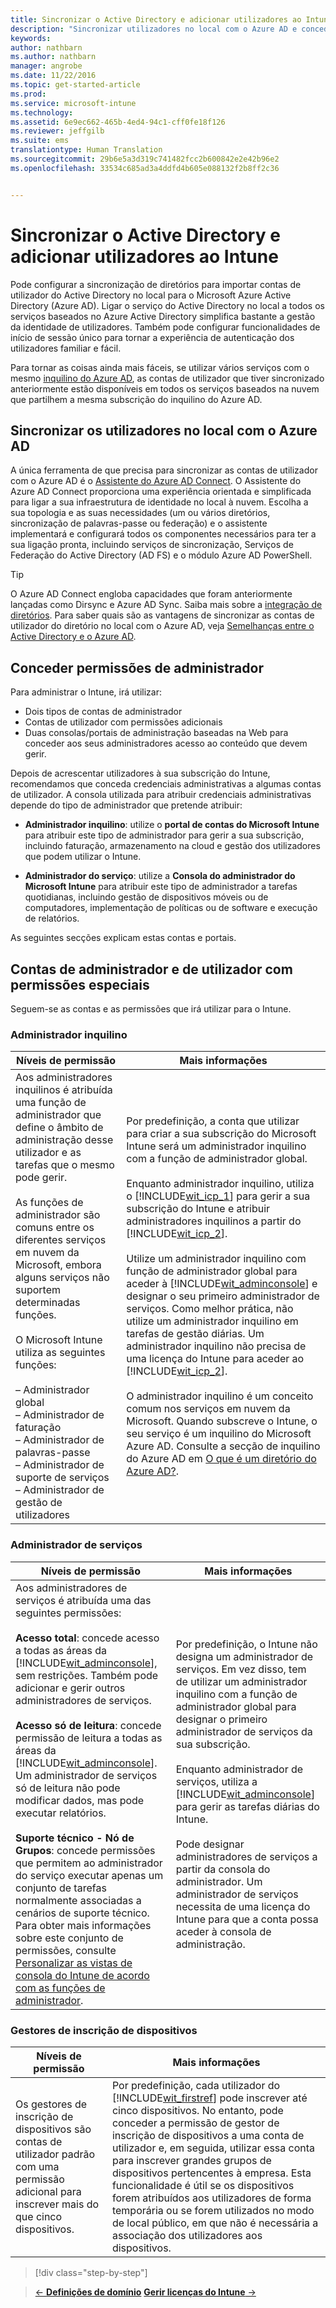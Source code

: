 ```yaml
---
title: Sincronizar o Active Directory e adicionar utilizadores ao Intune | Microsoft Intune
description: "Sincronizar utilizadores no local com o Azure AD e conceder permissões de administrador para a sua subscrição do Intune"
keywords: 
author: nathbarn
ms.author: nathbarn
manager: angrobe
ms.date: 11/22/2016
ms.topic: get-started-article
ms.prod: 
ms.service: microsoft-intune
ms.technology: 
ms.assetid: 6e9ec662-465b-4ed4-94c1-cff0fe18f126
ms.reviewer: jeffgilb
ms.suite: ems
translationtype: Human Translation
ms.sourcegitcommit: 29b6e5a3d319c741482fcc2b600842e2e42b96e2
ms.openlocfilehash: 33534c685ad3a4ddfd4b605e088132f2b8ff2c36


---
```



# <a name="sync-active-directory-and-add-users-to-intune"></a>Sincronizar o Active Directory e adicionar utilizadores ao Intune
Pode configurar a sincronização de diretórios para importar contas de utilizador do Active Directory no local para o Microsoft Azure Active Directory (Azure AD). Ligar o serviço do Active Directory no local a todos os serviços baseados no Azure Active Directory simplifica bastante a gestão da identidade de utilizadores. Também pode configurar funcionalidades de início de sessão único para tornar a experiência de autenticação dos utilizadores familiar e fácil.

Para tornar as coisas ainda mais fáceis, se utilizar vários serviços com o mesmo [inquilino do Azure AD](https://azure.microsoft.com/documentation/articles/active-directory-aadconnect/), as contas de utilizador que tiver sincronizado anteriormente estão disponíveis em todos os serviços baseados na nuvem que partilhem a mesma subscrição do inquilino do Azure AD.

## <a name="synchronize-on-premises-users-with-azure-ad"></a>Sincronizar os utilizadores no local com o Azure AD
A única ferramenta de que precisa para sincronizar as contas de utilizador com o Azure AD é o [Assistente do Azure AD Connect](https://www.microsoft.com/download/details.aspx?id=47594). O Assistente do Azure AD Connect proporciona uma experiência orientada e simplificada para ligar a sua infraestrutura de identidade no local à nuvem.  Escolha a sua topologia e as suas necessidades (um ou vários diretórios, sincronização de palavras-passe ou federação) e o assistente implementará e configurará todos os componentes necessários para ter a sua ligação pronta, incluindo serviços de sincronização, Serviços de Federação do Active Directory (AD FS) e o módulo Azure AD PowerShell.

> [!TIP]
> O Azure AD Connect engloba capacidades que foram anteriormente lançadas como Dirsync e Azure AD Sync. Saiba mais sobre a [integração de diretórios](http://technet.microsoft.com/library/jj573653.aspx). Para saber quais são as vantagens de sincronizar as contas de utilizador do diretório no local com o Azure AD, veja [Semelhanças entre o Active Directory e o Azure AD](http://technet.microsoft.com/library/dn518177.aspx).

## <a name="grant-administrator-permissions"></a>Conceder permissões de administrador

Para administrar o Intune, irá utilizar:
- Dois tipos de contas de administrador
- Contas de utilizador com permissões adicionais
- Duas consolas/portais de administração baseadas na Web para conceder aos seus administradores acesso ao conteúdo que devem gerir.

Depois de acrescentar utilizadores à sua subscrição do Intune, recomendamos que conceda credenciais administrativas a algumas contas de utilizador. A consola utilizada para atribuir credenciais administrativas depende do tipo de administrador que pretende atribuir:

-   **Administrador inquilino**: utilize o **portal de contas do Microsoft Intune** para atribuir este tipo de administrador para gerir a sua subscrição, incluindo faturação, armazenamento na cloud e gestão dos utilizadores que podem utilizar o Intune.

-   **Administrador do serviço**: utilize a **Consola do administrador do Microsoft Intune** para atribuir este tipo de administrador a tarefas quotidianas, incluindo gestão de dispositivos móveis ou de computadores, implementação de políticas ou de software e execução de relatórios.

As seguintes secções explicam estas contas e portais.

## <a name="administrator-accounts-and-user-accounts-with-special-permissions"></a>Contas de administrador e de utilizador com permissões especiais

Seguem-se as contas e as permissões que irá utilizar para o Intune.

### <a name="tenant-administrator"></a>Administrador inquilino
|Níveis de permissão|Mais informações|
|--------------------------|-------------------------|
|Aos administradores inquilinos é atribuída uma função de administrador que define o âmbito de administração desse utilizador e as tarefas que o mesmo pode gerir.<br /><br />As funções de administrador são comuns entre os diferentes serviços em nuvem da Microsoft, embora alguns serviços não suportem determinadas funções.<br /><br /> O Microsoft Intune utiliza as seguintes funções:<br /><br />– Administrador global<br />– Administrador de faturação<br />– Administrador de palavras-passe<br />– Administrador de suporte de serviços<br />– Administrador de gestão de utilizadores|Por predefinição, a conta que utilizar para criar a sua subscrição do Microsoft Intune será um administrador inquilino com a função de administrador global.<br /></br>  Enquanto administrador inquilino, utiliza o [!INCLUDE[wit_icp_1](../includes/wit_icp_1_md.md)] para gerir a sua subscrição do Intune e atribuir administradores inquilinos a partir do [!INCLUDE[wit_icp_2](../includes/wit_icp_2_md.md)].<br /><br />Utilize um administrador inquilino com função de administrador global para aceder à [!INCLUDE[wit_adminconsole](../includes/wit_adminconsole_md.md)] e designar o seu primeiro administrador de serviços. Como melhor prática, não utilize um administrador inquilino em tarefas de gestão diárias. Um administrador inquilino não precisa de uma licença do Intune para aceder ao [!INCLUDE[wit_icp_2](../includes/wit_icp_2_md.md)].<br /><br />O administrador inquilino é um conceito comum nos serviços em nuvem da Microsoft. Quando subscreve o Intune, o seu serviço é um inquilino do Microsoft Azure AD. Consulte a secção de inquilino do Azure AD em [O que é um diretório do Azure AD?](http://technet.microsoft.com/library/jj573650.aspx).|


### <a name="service-administrator"></a>Administrador de serviços
|Níveis de permissão|Mais informações|
|--------------------------|-------------------------|
|Aos administradores de serviços é atribuída uma das seguintes permissões:<br /><br />**Acesso total**: concede acesso a todas as áreas da [!INCLUDE[wit_adminconsole](../includes/wit_adminconsole_md.md)], sem restrições. Também pode adicionar e gerir outros administradores de serviços.<br /><br />**Acesso só de leitura**: concede permissão de leitura a todas as áreas da [!INCLUDE[wit_adminconsole](../includes/wit_adminconsole_md.md)]. Um administrador de serviços só de leitura não pode modificar dados, mas pode executar relatórios.<br /><br />**Suporte técnico - Nó de Grupos**: concede permissões que permitem ao administrador do serviço executar apenas um conjunto de tarefas normalmente associadas a cenários de suporte técnico. Para obter mais informações sobre este conjunto de permissões, consulte [Personalizar as vistas de consola do Intune de acordo com as funções de administrador](/intune/deploy-use/control-what-admins-can-see-in-the-microsoft-intune-admin-console).|Por predefinição, o Intune não designa um administrador de serviços. Em vez disso, tem de utilizar um administrador inquilino com a função de administrador global para designar o primeiro administrador de serviços da sua subscrição. </br></br> Enquanto administrador de serviços, utiliza a [!INCLUDE[wit_adminconsole](../includes/wit_adminconsole_md.md)] para gerir as tarefas diárias do Intune.<br /><br />Pode designar administradores de serviços a partir da consola do administrador. Um administrador de serviços necessita de uma licença do Intune para que a conta possa aceder à consola de administração.|



### <a name="device-enrollment-managers"></a>Gestores de inscrição de dispositivos
|Níveis de permissão|Mais informações|
|--------------------------|-------------------------|
|Os gestores de inscrição de dispositivos são contas de utilizador padrão com uma permissão adicional para inscrever mais do que cinco dispositivos.|Por predefinição, cada utilizador do [!INCLUDE[wit_firstref](../includes/wit_firstref_md.md)] pode inscrever até cinco dispositivos. No entanto, pode conceder a permissão de gestor de inscrição de dispositivos a uma conta de utilizador e, em seguida, utilizar essa conta para inscrever grandes grupos de dispositivos pertencentes à empresa. Esta funcionalidade é útil se os dispositivos forem atribuídos aos utilizadores de forma temporária ou se forem utilizados no modo de local público, em que não é necessária a associação dos utilizadores aos dispositivos.|




>[!div class="step-by-step"]

>[&larr; **Definições de domínio**](.\start-with-a-paid-subscription-to-microsoft-intune-step-2.md)     [**Gerir licenças do Intune** &rarr;](.\start-with-a-paid-subscription-to-microsoft-intune-step-4.md)  



<!--HONumber=Nov16_HO4-->


